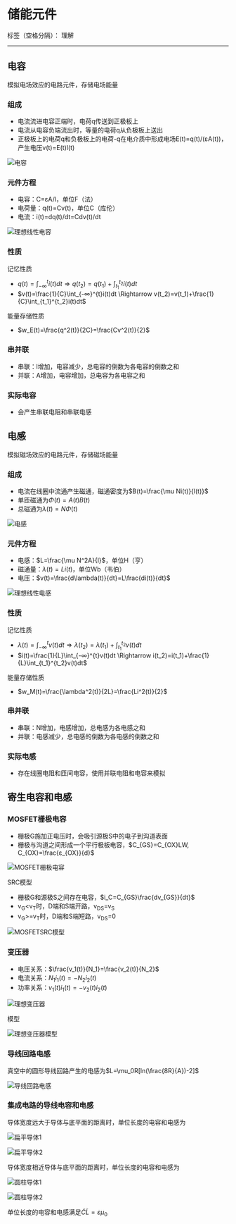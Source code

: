 # 储能元件

标签（空格分隔）： 理解

---

## 电容

模拟电场效应的电路元件，存储电场能量

### 组成

* 电流流进电容正端时，电荷q传送到正极板上
* 电流从电容负端流出时，等量的电荷q从负极板上送出
* 正极板上的电荷q和负极板上的电荷-q在电介质中形成电场E(t)=q(t)/(εA(t))，产生电压v(t)=E(t)l(t)

![电容](https://raw.githubusercontent.com/wchaochao/images/master/gitbook-circuit/capacitor.png)

### 元件方程

* 电容：C=εA/l，单位F（法）
* 电荷量：q(t)=Cv(t)，单位C（库伦）
* 电流：i(t)=dq(t)/dt=Cdv(t)/dt

![理想线性电容](https://raw.githubusercontent.com/wchaochao/images/master/gitbook-circuit/ideal-linear-capacitor.png)

### 性质

记忆性质

* $q(t)=\int_{-∞}^{t}i(t)dt \Rightarrow q(t_2)=q(t_1)+\int_{t_1}^{t_2}i(t)dt$
* $v(t)=\frac{1}{C}\int_{-∞}^{t}i(t)dt \Rightarrow  v(t_2)=v(t_1)+\frac{1}{C}\int_{t_1}^{t_2}i(t)dt$

能量存储性质

* $w_E(t)=\frac{q^2(t)}{2C}=\frac{Cv^2(t)}{2}$

### 串并联

* 串联：l增加，电容减少，总电容的倒数为各电容的倒数之和
* 并联：A增加，电容增加，总电容为各电容之和

### 实际电容

* 会产生串联电阻和串联电感

## 电感

模拟磁场效应的电路元件，存储磁场能量

### 组成

* 电流在线圈中流通产生磁通，磁通密度为$B(t)=\frac{\mu Ni(t)}{l(t)}$
* 单匝磁通为$\Phi(t)=A(t)B(t)$
* 总磁通为$\lambda(t)=N\Phi(t)$

![电感](https://raw.githubusercontent.com/wchaochao/images/master/gitbook-circuit/inductance.png)

### 元件方程

* 电感：$L=\frac{\mu N^2A}{l}$，单位H（亨）
* 磁通量：$\lambda(t)=Li(t)$，单位Wb（韦伯）
* 电压：$v(t)=\frac{d\lambda(t)}{dt}=L\frac{di(t)}{dt}$

![理想线性电感](https://raw.githubusercontent.com/wchaochao/images/master/gitbook-circuit/ideal-linear-inductance.png)

### 性质

记忆性质

* $\lambda(t)=\int_{-∞}^{t}v(t)dt \Rightarrow \lambda(t_2)=\lambda(t_1)+\int_{t_1}^{t_2}v(t)dt$
* $i(t)=\frac{1}{L}\int_{-∞}^{t}v(t)dt \Rightarrow  i(t_2)=i(t_1)+\frac{1}{L}\int_{t_1}^{t_2}v(t)dt$

能量存储性质

* $w_M(t)=\frac{\lambda^2(t)}{2L}=\frac{Li^2(t)}{2}$

### 串并联

* 串联：N增加，电感增加，总电感为各电感之和
* 并联：电感减少，总电感的倒数为各电感的倒数之和

### 实际电感

* 存在线圈电阻和匝间电容，使用并联电阻和电容来模拟

## 寄生电容和电感

### MOSFET栅极电容

* 栅极G施加正电压时，会吸引源极S中的电子到沟道表面
* 栅极与沟道之间形成一个平行极板电容，$C_{GS}=C_{OX}LW, C_{OX}=\frac{ε_{OX}}{d}$

![MOSFET栅极电容](https://raw.githubusercontent.com/wchaochao/images/master/gitbook-circuit/MOSFET-capacitor.png)

SRC模型

* 栅极G和源极S之间存在电容，$i_C=C_{GS}\frac{dv_{GS}}{dt}$
* v<sub>G</sub>&lt;v<sub>T</sub>时，D端和S端开路，v<sub>DS</sub>=v<sub>S</sub>
* v<sub>G</sub>>=v<sub>T</sub>时，D端和S端短路，v<sub>DS</sub>=0

![MOSFETSRC模型](https://raw.githubusercontent.com/wchaochao/images/master/gitbook-circuit/MOSFET-SRC-model.png)

### 变压器

* 电压关系：$\frac{v_1(t)}{N_1}=\frac{v_2(t)}{N_2}$
* 电流关系：$N_1i_1(t)=-N_2i_2(t)$
* 功率关系：$v_1(t)i_1(t)=-v_2(t)i_2(t)$

![理想变压器](https://raw.githubusercontent.com/wchaochao/images/master/gitbook-circuit/transformer.png)

模型

![理想变压器模型](https://raw.githubusercontent.com/wchaochao/images/master/gitbook-circuit/transformer-model.png)

### 导线回路电感

真空中的圆形导线回路产生的电感为$L=\mu_0R[ln(\frac{8R}{A})-2]$

![导线回路电感](https://raw.githubusercontent.com/wchaochao/images/master/gitbook-circuit/loop-inductance.png)

### 集成电路的导线电容和电感

导体宽度远大于导体与底平面的距离时，单位长度的电容和电感为

![扁平导体1](https://raw.githubusercontent.com/wchaochao/images/master/gitbook-circuit/ic-flat-conductor-1.png)

![扁平导体2](https://raw.githubusercontent.com/wchaochao/images/master/gitbook-circuit/ic-flat-conductor-2.png)

导体宽度相近导体与底平面的距离时，单位长度的电容和电感为

![圆柱导体1](https://raw.githubusercontent.com/wchaochao/images/master/gitbook-circuit/ic-cylindrical-conductor-1.png)

![圆柱导体2](https://raw.githubusercontent.com/wchaochao/images/master/gitbook-circuit/ic-cylindrical-conductor-2.png)

单位长度的电容和电感满足$\widetilde C \widetilde L=ε\mu_0$
